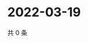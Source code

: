 # 2022-03-19

共 0 条

<!-- BEGIN WEIBO -->
<!-- 最后更新时间 Sat Mar 19 2022 07:00:58 GMT+0800 (China Standard Time) -->

<!-- END WEIBO -->
